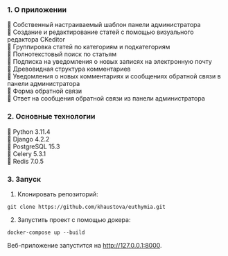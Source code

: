 ### 1. О приложении ###

:small_blue_diamond: Собственный настраиваемый шаблон панели администратора  
:small_blue_diamond: Создание и редактирование статей с помощью визуального редактора CKeditor     
:small_blue_diamond: Группировка статей по категориям и подкатегориям  
:small_blue_diamond: Полнотекстовый поиск по статьям  
:small_blue_diamond: Подписка на уведомления о новых записях на электронную почту  
:small_blue_diamond: Древовидная структура комментариев  
:small_blue_diamond: Уведомления о новых комментариях и сообщениях обратной связи в панели администратора  
:small_blue_diamond: Форма обратной связи  
:small_blue_diamond: Ответ на сообщения обратной связи из панели администратора 


### 2. Основные технологии ###
:small_orange_diamond: Python 3.11.4  
:small_orange_diamond: Django 4.2.2  
:small_orange_diamond: PostgreSQL 15.3  
:small_orange_diamond: Сelery 5.3.1  
:small_orange_diamond: Redis 7.0.5  
### 3. Запуск ###
1. Клонировать репозиторий:
```
git clone https://github.com/khaustova/euthymia.git
```
2. Запустить проект с помощью докера:
```
docker-compose up --build
```
Веб-приложение запустится на http://127.0.0.1:8000.


